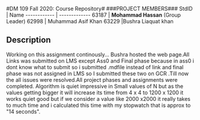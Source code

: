 #DM 109 Fall 2020: Course Repository#
###PROJECT MEMBERS###
StdID | Name
------------ | -------------
63187 | **Mohammad Hassan** (Group Leader)
62998 | Muhammad Asif Khan
63229 |Bushra Liaquat khan


## Description ##
Working on this assignment continously... Bushra hosted the web page.All Links was submitted on LMS except Ass0 and Final phase because in ass0 i dont know what to submit so i submitted .mdfile instead of link and final phase was not assigned in LMS so I submitted these two on GCR .Till now the all issues were resolved.All project phases and assignments were completed. Algorithm is quiet impressive in Small values of N but as the values getting bigger it will increase its time from 4 x 4 to 1200 x 1200 it works quiet good but if we consider a value like 2000 x2000 it really takes to much time and i calculated this time with my stopwatch that is approx to "14 seconds".  

